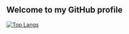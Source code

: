 ## Welcome to my GitHub profile
[![Top Langs](https://github-readme-stats.vercel.app/api/top-langs/?username=johnma02)](https://github.com/anuraghazra/github-readme-stats)
